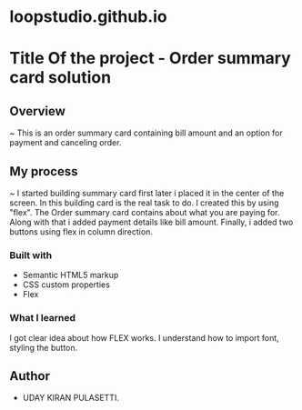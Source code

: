 # loopstudio.github.io
# Title Of the project - Order summary card solution

## Overview

~ This is an order summary card containing bill amount and an option for payment and canceling order.

## My process

~ I started building summary card first later i placed it in the center of the screen. In this building card is the real task to do. I created this by using "flex". The Order summary card contains about what you are paying for. Along with that i added payment details like bill amount. Finally, i added two buttons using flex in column direction.

### Built with

- Semantic HTML5 markup
- CSS custom properties
- Flex

### What I learned

I got clear idea about how FLEX works. I understand how to import font, styling the button.

## Author

- UDAY KIRAN PULASETTI.

